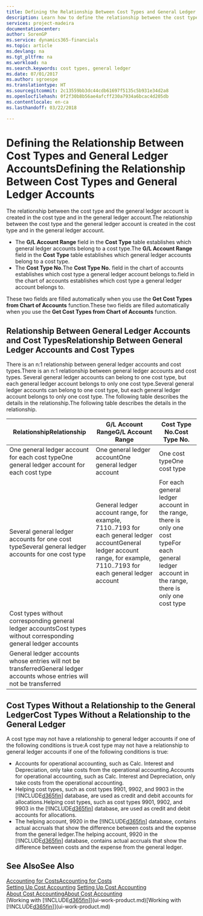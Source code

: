 ```yaml
---
title: Defining the Relationship Between Cost Types and General Ledger Accounts | Microsoft Docs
description: Learn how to define the relationship between the cost type and the general ledger account.
services: project-madeira
documentationcenter: 
author: SorenGP
ms.service: dynamics365-financials
ms.topic: article
ms.devlang: na
ms.tgt_pltfrm: na
ms.workload: na
ms.search.keywords: cost types, general ledger
ms.date: 07/01/2017
ms.author: sgroespe
ms.translationtype: HT
ms.sourcegitcommit: 2c13559bb3dc44cdb61697f5135c5b931e34d2a8
ms.openlocfilehash: 0f2f30b8b56ae4afcff230a7934a6bcac4d205db
ms.contentlocale: en-ca
ms.lasthandoff: 03/22/2018

---
```

# <a name="defining-the-relationship-between-cost-types-and-general-ledger-accounts"></a><span data-ttu-id="e3beb-103">Defining the Relationship Between Cost Types and General Ledger Accounts</span><span class="sxs-lookup"><span data-stu-id="e3beb-103">Defining the Relationship Between Cost Types and General Ledger Accounts</span></span>
<span data-ttu-id="e3beb-104">The relationship between the cost type and the general ledger account is created in the cost type and in the general ledger account.</span><span class="sxs-lookup"><span data-stu-id="e3beb-104">The relationship between the cost type and the general ledger account is created in the cost type and in the general ledger account.</span></span>  

* <span data-ttu-id="e3beb-105">The **G/L Account Range** field in the **Cost Type** table establishes which general ledger accounts belong to a cost type.</span><span class="sxs-lookup"><span data-stu-id="e3beb-105">The **G/L Account Range** field in the **Cost Type** table establishes which general ledger accounts belong to a cost type.</span></span>  
* <span data-ttu-id="e3beb-106">The **Cost Type No.**</span><span class="sxs-lookup"><span data-stu-id="e3beb-106">The **Cost Type No.**</span></span> <span data-ttu-id="e3beb-107">field in the chart of accounts establishes which cost type a general ledger account belongs to.</span><span class="sxs-lookup"><span data-stu-id="e3beb-107">field in the chart of accounts establishes which cost type a general ledger account belongs to.</span></span>  

<span data-ttu-id="e3beb-108">These two fields are filled automatically when you use the **Get Cost Types from Chart of Accounts** function.</span><span class="sxs-lookup"><span data-stu-id="e3beb-108">These two fields are filled automatically when you use the **Get Cost Types from Chart of Accounts** function.</span></span>  

## <a name="relationship-between-general-ledger-accounts-and-cost-types"></a><span data-ttu-id="e3beb-109">Relationship Between General Ledger Accounts and Cost Types</span><span class="sxs-lookup"><span data-stu-id="e3beb-109">Relationship Between General Ledger Accounts and Cost Types</span></span>  
<span data-ttu-id="e3beb-110">There is an n:1 relationship between general ledger accounts and cost types.</span><span class="sxs-lookup"><span data-stu-id="e3beb-110">There is an n:1 relationship between general ledger accounts and cost types.</span></span> <span data-ttu-id="e3beb-111">Several general ledger accounts can belong to one cost type, but each general ledger account belongs to only one cost type.</span><span class="sxs-lookup"><span data-stu-id="e3beb-111">Several general ledger accounts can belong to one cost type, but each general ledger account belongs to only one cost type.</span></span> <span data-ttu-id="e3beb-112">The following table describes the details in the relationship.</span><span class="sxs-lookup"><span data-stu-id="e3beb-112">The following table describes the details in the relationship.</span></span>  

|<span data-ttu-id="e3beb-113">Relationship</span><span class="sxs-lookup"><span data-stu-id="e3beb-113">Relationship</span></span>|<span data-ttu-id="e3beb-114">**G/L Account Range**</span><span class="sxs-lookup"><span data-stu-id="e3beb-114">**G/L Account Range**</span></span>|<span data-ttu-id="e3beb-115">**Cost Type No.**</span><span class="sxs-lookup"><span data-stu-id="e3beb-115">**Cost Type No.**</span></span>|  
|------------------|------------------------------------------------|-------------------------------------------|  
|<span data-ttu-id="e3beb-116">One general ledger account for each cost type</span><span class="sxs-lookup"><span data-stu-id="e3beb-116">One general ledger account for each cost type</span></span>|<span data-ttu-id="e3beb-117">One general ledger account</span><span class="sxs-lookup"><span data-stu-id="e3beb-117">One general ledger account</span></span>|<span data-ttu-id="e3beb-118">One cost type</span><span class="sxs-lookup"><span data-stu-id="e3beb-118">One cost type</span></span>|  
|<span data-ttu-id="e3beb-119">Several general ledger accounts for one cost type</span><span class="sxs-lookup"><span data-stu-id="e3beb-119">Several general ledger accounts for one cost type</span></span>|<span data-ttu-id="e3beb-120">General ledger account range, for example, 7110..7193 for each general ledger account</span><span class="sxs-lookup"><span data-stu-id="e3beb-120">General ledger account range, for example, 7110..7193 for each general ledger account</span></span>|<span data-ttu-id="e3beb-121">For each general ledger account in the range, there is only one cost type</span><span class="sxs-lookup"><span data-stu-id="e3beb-121">For each general ledger account in the range, there is only one cost type</span></span>|  
|<span data-ttu-id="e3beb-122">Cost types without corresponding general ledger accounts</span><span class="sxs-lookup"><span data-stu-id="e3beb-122">Cost types without corresponding general ledger accounts</span></span>|<Empty>||  
|<span data-ttu-id="e3beb-123">General ledger accounts whose entries will not be transferred</span><span class="sxs-lookup"><span data-stu-id="e3beb-123">General ledger accounts whose entries will not be transferred</span></span>||<Empty>|  

## <a name="cost-types-without-a-relationship-to-the-general-ledger"></a><span data-ttu-id="e3beb-124">Cost Types Without a Relationship to the General Ledger</span><span class="sxs-lookup"><span data-stu-id="e3beb-124">Cost Types Without a Relationship to the General Ledger</span></span>  
<span data-ttu-id="e3beb-125">A cost type may not have a relationship to general ledger accounts if one of the following conditions is true:</span><span class="sxs-lookup"><span data-stu-id="e3beb-125">A cost type may not have a relationship to general ledger accounts if one of the following conditions is true:</span></span>  

* <span data-ttu-id="e3beb-126">Accounts for operational accounting, such as Calc. Interest and Depreciation, only take costs from the operational accounting.</span><span class="sxs-lookup"><span data-stu-id="e3beb-126">Accounts for operational accounting, such as Calc. Interest and Depreciation, only take costs from the operational accounting.</span></span>  
* <span data-ttu-id="e3beb-127">Helping cost types, such as cost types 9901, 9902, and 9903 in the [!INCLUDE[d365fin](includes/d365fin_md.md)] database, are used as credit and debit accounts for allocations.</span><span class="sxs-lookup"><span data-stu-id="e3beb-127">Helping cost types, such as cost types 9901, 9902, and 9903 in the [!INCLUDE[d365fin](includes/d365fin_md.md)] database, are used as credit and debit accounts for allocations.</span></span>  
* <span data-ttu-id="e3beb-128">The helping account, 9920 in the [!INCLUDE[d365fin](includes/d365fin_md.md)] database, contains actual accruals that show the difference between costs and the expense from the general ledger.</span><span class="sxs-lookup"><span data-stu-id="e3beb-128">The helping account, 9920 in the [!INCLUDE[d365fin](includes/d365fin_md.md)] database, contains actual accruals that show the difference between costs and the expense from the general ledger.</span></span>  

## <a name="see-also"></a><span data-ttu-id="e3beb-129">See Also</span><span class="sxs-lookup"><span data-stu-id="e3beb-129">See Also</span></span>  
[<span data-ttu-id="e3beb-130">Accounting for Costs</span><span class="sxs-lookup"><span data-stu-id="e3beb-130">Accounting for Costs</span></span>](finance-manage-cost-accounting.md)  
<span data-ttu-id="e3beb-131">[Setting Up Cost Accounting](finance-set-up-cost-accounting.md) </span><span class="sxs-lookup"><span data-stu-id="e3beb-131">[Setting Up Cost Accounting](finance-set-up-cost-accounting.md) </span></span>  
[<span data-ttu-id="e3beb-132">About Cost Accounting</span><span class="sxs-lookup"><span data-stu-id="e3beb-132">About Cost Accounting</span></span>](finance-about-cost-accounting.md)  
<span data-ttu-id="e3beb-133">[Working with [!INCLUDE[d365fin](includes/d365fin_md.md)]](ui-work-product.md)</span><span class="sxs-lookup"><span data-stu-id="e3beb-133">[Working with [!INCLUDE[d365fin](includes/d365fin_md.md)]](ui-work-product.md)</span></span>

